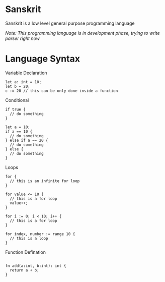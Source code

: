 # Sanskrit

Sanskrit is a low level general purpose programming language

_Note: This programming language is in development phase, trying to write parser right now_

# Language Syntax

Variable Declaration

```
let a: int = 10;
let b = 20;
c := 20 // this can be only done inside a function
```

Conditional

```
if true {
  // do something
}
```

```
let a = 10;
if a == 10 {
  // do something
} else if a == 20 {
  // do something
} else {
  // do something
}
```

Loops

```
for {
  // this is an infinite for loop
}
```

```
for value <= 10 {
  // this is a for loop
  value++;
}
```

```
for i := 0; i < 10; i++ {
  // this is a for loop
}
```

```
for index, number := range 10 {
  // this is a loop
}
```

Function Defination

```

fn add(a:int, b:int): int {
  return a + b;
}

```
